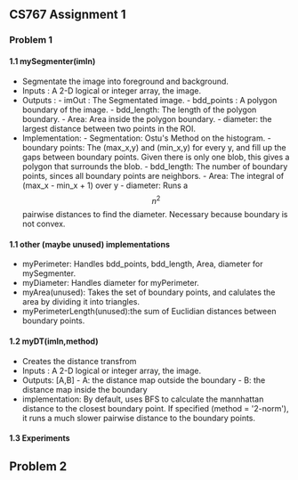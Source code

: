 ## CS767 Assignment 1

### Problem 1
#### 1.1 mySegmenter(imIn) 
   - Segmentate the image into foreground and background.
   - Inputs : A 2-D logical or integer array, the image.
   - Outputs : 
    - imOut : The Segmentated image.
    - bdd\_points : A polygon boundary of the image.
	- bdd\_length: The length of the polygon boundary.
	- Area: Area inside the polygon boundary.
	- diameter: the largest distance between two points in the ROI.
   - Implementation:
    - Segmentation: Ostu's Method on the histogram.
	- boundary points: The (max_x,y) and (min_x,y) for every y, and fill up the gaps between boundary points. Given there is only one blob, this gives a polygon that surrounds the blob.
	- bdd_length: The number of boundary points, sinces all boundary points are neighbors.
	- Area: The integral of (max_x - min_x + 1) over y
	- diameter: Runs a $$n^2$$ pairwise distances to find the diameter. Necessary because boundary is not convex. 
#### 1.1 other (maybe unused) implementations
   - myPerimeter: Handles bdd_points, bdd_length, Area, diameter for mySegmenter.
   - myDiameter: Handles diameter for myPerimeter.
   - myArea(unused): Takes the set of boundary points, and calulates the area by dividing it into triangles.
   - myPerimeterLength(unused):the sum of Euclidian distances between boundary points.
#### 1.2 myDT(imIn,method)
   - Creates the distance transfrom
   - Inputs : A 2-D logical or integer array, the image.
   - Outputs: [A,B]
    - A: the distance map outside the boundary
	- B: the distance map inside the boundary
   - implementation:
   By default, uses BFS to calculate the mannhattan distance to the closest boundary point. If specified (method = '2-norm'), it runs a much slower pairwise distance to the boundary points.
#### 1.3 Experiments
## Problem 2
